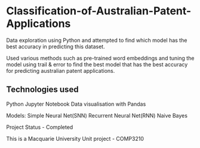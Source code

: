 # Classification-of-Australian-Patent-Applications

Data exploration using Python and attempted to find which model has the best accuracy in predicting this dataset.

Used various methods such as pre-trained word embeddings and tuning the model using trail & error to find the best model that has the best accuracy for predicting australian patent applications.



## Technologies used
Python
Jupyter Notebook
Data visualisation with Pandas

Models:
Simple Neural Net(SNN)
Recurrent Neural Net(RNN)
Naive Bayes

Project Status - Completed

This is a Macquarie University Unit project - COMP3210
